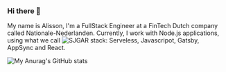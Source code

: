 ### Hi there 👋
  My name is Alisson, I'm a FullStack Engineer at a FinTech Dutch company called Nationale-Nederlanden.
  Currently, I work with Node.js applications, using what we call ![SJGAR](https://www.sjgarstack.org/) stack: Serveless, Javascripot, Gatsby, AppSync and React.

![My Anurag's GitHub stats](https://github-readme-stats.vercel.app/api?username=alissonrubim&show_icons=true&theme=dracula&title_color=0969da&icon_color=8aacd3&border_radius=0&text_color=8a8a8a&bg_color=fff&hide_border=true)

<!--
**alissonrubim/alissonrubim** is a ✨ _special_ ✨ repository because its `README.md` (this file) appears on your GitHub profile.

Here are some ideas to get you started:

- 🔭 I’m currently working on ...
- 🌱 I’m currently learning ...
- 👯 I’m looking to collaborate on ...
- 🤔 I’m looking for help with ...
- 💬 Ask me about ...
- 📫 How to reach me: ...
- 😄 Pronouns: ...
- ⚡ Fun fact: ...
-->
